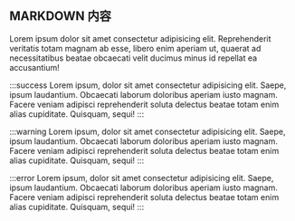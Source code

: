 ## MARKDOWN 内容

Lorem ipsum dolor sit amet consectetur adipisicing elit. Reprehenderit veritatis totam magnam ab esse, libero enim aperiam ut, quaerat ad necessitatibus beatae obcaecati velit ducimus minus id repellat ea accusantium!

:::success
Lorem ipsum, dolor sit amet consectetur adipisicing elit. Saepe, ipsum laudantium. Obcaecati laborum doloribus aperiam iusto magnam. Facere veniam adipisci reprehenderit soluta delectus beatae totam enim alias cupiditate. Quisquam, sequi!
:::

:::warning
Lorem ipsum, dolor sit amet consectetur adipisicing elit. Saepe, ipsum laudantium. Obcaecati laborum doloribus aperiam iusto magnam. Facere veniam adipisci reprehenderit soluta delectus beatae totam enim alias cupiditate. Quisquam, sequi!
:::

:::error
Lorem ipsum, dolor sit amet consectetur adipisicing elit. Saepe, ipsum laudantium. Obcaecati laborum doloribus aperiam iusto magnam. Facere veniam adipisci reprehenderit soluta delectus beatae totam enim alias cupiditate. Quisquam, sequi!
:::